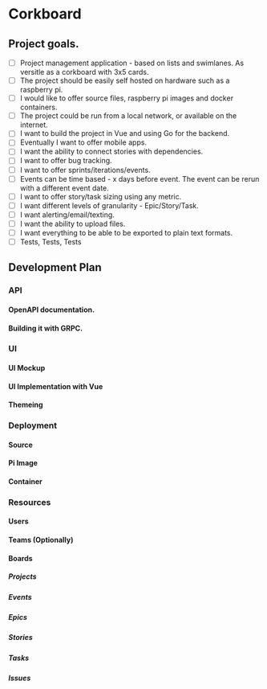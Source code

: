 # Corkboard

## Project goals.

- [ ] Project management application - based on lists and swimlanes.  As versitle as a corkboard with 3x5 cards.
- [ ] The project should be easily self hosted on hardware such as a raspberry pi.
- [ ] I would like to offer source files, raspberry pi images and docker containers.
- [ ] The project could be run from a local network, or available on the internet.
- [ ] I want to build the project in Vue and using Go for the backend.
- [ ] Eventually I want to offer mobile apps.
- [ ] I want the ability to connect stories with dependencies.
- [ ] I want to offer bug tracking.
- [ ] I want to offer sprints/iterations/events.
- [ ] Events can be time based - x days before event.  The event can be rerun with a different event date.
- [ ] I want to offer story/task sizing using any metric.
- [ ] I want different levels of granularity - Epic/Story/Task.
- [ ] I want alerting/email/texting.
- [ ] I want the ability to upload files.
- [ ] I want everything to be able to be exported to plain text formats.
- [ ] Tests, Tests, Tests

## Development Plan

### API
#### OpenAPI documentation.
#### Building it with GRPC.
### UI
#### UI Mockup
#### UI Implementation with Vue
#### Themeing
### Deployment
#### Source
#### Pi Image
#### Container

### Resources

#### Users
#### Teams (Optionally)
#### Boards
##### Projects
##### Events
##### Epics
##### Stories
##### Tasks
##### Issues
